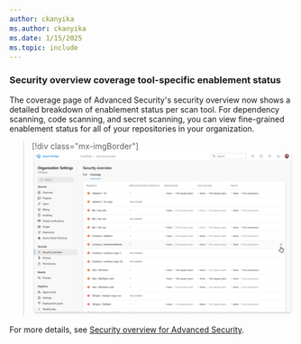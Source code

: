 ```yaml
---
author: ckanyika
ms.author: ckanyika
ms.date: 1/15/2025
ms.topic: include
---
```


### Security overview coverage tool-specific enablement status

The coverage page of Advanced Security's security overview now shows a detailed breakdown of enablement status per scan tool. For dependency scanning, code scanning, and secret scanning, you can view fine-grained enablement status for all of your repositories in your organization. 

> [!div class="mx-imgBorder"]
> [![Screenshot of security overview.](../../media/248-ghazdo-01.png "Screenshot of security overview")](../../media/248-ghazdo-01.png#lightbox)

For more details, see [Security overview for Advanced Security](https://learn.microsoft.com/en-us/azure/devops/repos/security/github-advanced-security-security-overview?view=azure-devops#viewing-security-insights). 
